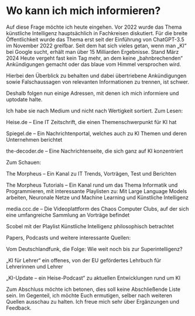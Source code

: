 # Wo kann ich mich informieren?

Auf diese Frage möchte ich heute eingehen. Vor 2022 wurde das Thema künstliche Intelligenz hauptsächlich in Fachkreisen diskutiert. Für die breite Öffentlichkeit wurde das Thema erst seit der Einführung von ChatGPT-3.5 im November 2022 greifbar. Seit dem hat sich vieles getan, wenn man „KI“ bei Google sucht, erhält man über 15 Milliarden Ergebnisse. Stand März 2024
Heute vergeht fast kein Tag mehr, an dem keine „bahnbrechenden“ Ankündigungen gemacht oder das blaue vom Himmel versprochen wird.

Hierbei den Überblick zu behalten und dabei übertriebene Ankündigungen sowie Falschaussagen von relevanten Informationen zu trennen, ist schwer.

Deshalb folgen nun einige Adressen, mit denen ich mich informiere und uptodate halte.

Ich habe sie nach Medium und nicht nach Wertigkeit sortiert.
Zum Lesen:

Heise.de – Eine IT Zeitschrift, die einen Themenschwerpunkt für KI hat

Spiegel.de – Ein Nachrichtenportal, welches auch zu KI Themen und deren Unternehmen berichtet

the-decoder.de – Eine Nachrichtenseite, die sich ganz auf KI konzentriert

Zum Schauen:

The Morpheus – Ein Kanal zu IT Trends, Vorträgen, Test und Berichten

The Morpheus Tutorials – Ein Kanal rund um das Thema Informatik und Programmieren, mit interessante Playlisten zu: Mit Large Language Models arbeiten, Neuronale Netze und Machine Learning und Künstliche Intelligenz

media.ccc.de – Die Videoplattform des Chaos Computer Clubs, auf der sich eine umfangreiche Sammlung an Vorträge befindet

Scobel mit der Playlist Künstliche Intelligenz philosophisch betrachtet

Papers, Podcasts und weitere interessante Quellen:

Vom Deutschlandfunk, die Folge: Wie weit noch bis zur Superintelligenz?

„KI für Lehrer“ ein offenes, von der EU gefördertes Lehrbuch für Lehrerinnen und Lehrer

„KI-Update – ein Heise-Podcast“ zu aktuellen Entwicklungen rund um KI

Zum Abschluss möchte ich betonen, dies soll keine Abschließende Liste sein. Im Gegenteil, ich möchte Euch ermutigen, selber nach weiteren Quellen ausschau zu halten. Ich freue mich sehr über Ergänzungen und Feedback. 

